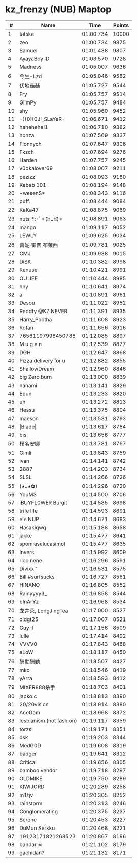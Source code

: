 # kz_frenzy (NUB) Maptop

|  # | Name | Time | Points |
|-------------- | -------------- | -------------- | -------------- | 
| 1 | tatska | 01:00.734 | 10000 | 
| 2 | zeo | 01:00.734 | 9875 | 
| 3 | Samuel | 01:01.438 | 9807 | 
| 4 | AyayaBoy :D | 01:03.570 | 9728 | 
| 5 | Madness | 01:05.007 | 9636 | 
| 6 | 今生-Lzd | 01:05.046 | 9582 | 
| 7 | 伏地菇菇 | 01:05.727 | 9544 | 
| 8 | Fry | 01:05.757 | 9514 | 
| 9 | GiimPy | 01:05.757 | 9484 | 
| 10 | shy | 01:05.960 | 9452 | 
| 11 | -}{0}{0JI_SLaYeR- | 01:06.671 | 9412 | 
| 12 | hehehehei1 | 01:06.710 | 9382 | 
| 13 | honza | 01:07.569 | 9337 | 
| 14 | Flonnych | 01:07.647 | 9306 | 
| 15 | Fksch | 01:07.694 | 9276 | 
| 16 | Harden | 01:07.757 | 9245 | 
| 17 | v0dkalover69 | 01:08.007 | 9211 | 
| 18 | pezizz | 01:08.093 | 9180 | 
| 19 | Kebab 101 | 01:08.194 | 9148 | 
| 20 | -wesenS* | 01:08.343 | 9116 | 
| 21 | puff. | 01:08.444 | 9084 | 
| 22 | KaKa47 | 01:08.875 | 9069 | 
| 23 | nuts *:･ﾟ✧(ꈍᴗꈍ)✧ | 01:08.891 | 9063 | 
| 24 | mango | 01:09.117 | 9052 | 
| 25 | LEWLY | 01:09.625 | 9034 | 
| 26 | 蕾妮·霍普·布萊西 | 01:09.781 | 9025 | 
| 27 | CMJ | 01:09.938 | 9015 | 
| 28 | DiSK | 01:10.382 | 8998 | 
| 29 | Renuse | 01:10.421 | 8991 | 
| 30 | OU JEE | 01:10.444 | 8985 | 
| 31 | hny | 01:10.641 | 8974 | 
| 32 | a | 01:10.891 | 8961 | 
| 33 | Desou | 01:11.022 | 8952 | 
| 34 | Reddfy @KZ NEVER | 01:11.391 | 8935 | 
| 35 | Harry_Pootha | 01:11.608 | 8923 | 
| 36 | Rofan | 01:11.656 | 8916 | 
| 37 | 76561197998450788 | 01:12.085 | 8897 | 
| 38 | M u g e n | 01:12.539 | 8877 | 
| 39 | DGH | 01:12.647 | 8868 | 
| 40 | Pizza delivery for u | 01:12.882 | 8855 | 
| 41 | ShallowDream | 01:12.960 | 8846 | 
| 42 | big Zero burn | 01:13.000 | 8839 | 
| 43 | nanami | 01:13.141 | 8829 | 
| 44 | Ebun | 01:13.233 | 8820 | 
| 45 | uh | 01:13.272 | 8813 | 
| 46 | Hessu | 01:13.375 | 8804 | 
| 47 | maeson | 01:13.531 | 8793 | 
| 48 | \|Blade\| | 01:13.617 | 8784 | 
| 49 | bis | 01:13.656 | 8777 | 
| 50 | 栉名安娜 | 01:13.781 | 8767 | 
| 51 | Gimli | 01:13.843 | 8759 | 
| 52 | ivan | 01:14.141 | 8742 | 
| 53 | 2887 | 01:14.203 | 8734 | 
| 54 | SLSL | 01:14.266 | 8726 | 
| 55 | (◕ᴗ◕✿) | 01:14.296 | 8720 | 
| 56 | YouM3 <CS2 Enjoyer> | 01:14.500 | 8706 | 
| 57 | iBUYFL0WER Burgit | 01:14.585 | 8698 | 
| 58 | trife life | 01:14.593 | 8691 | 
| 59 | ele NUP | 01:14.671 | 8683 | 
| 60 | Hasakiqwq | 01:15.188 | 8658 | 
| 61 | jakke | 01:15.477 | 8641 | 
| 62 | spomiaselucasimol | 01:15.477 | 8635 | 
| 63 | Invers | 01:15.992 | 8609 | 
| 64 | rico nene | 01:16.296 | 8591 | 
| 65 | Divixx™ | 01:16.531 | 8575 | 
| 66 | Bill #surfsucks | 01:16.727 | 8561 | 
| 67 | HINANO | 01:16.805 | 8552 | 
| 68 | Rainyyyy3_ | 01:16.858 | 8544 | 
| 69 | bInArYz | 01:16.968 | 8534 | 
| 70 | 龙井茶, LongJingTea | 01:17.000 | 8527 | 
| 71 | oldgt25 | 01:17.007 | 8521 | 
| 72 | Guy :l | 01:17.156 | 8509 | 
| 73 | lulle | 01:17.414 | 8492 | 
| 74 | VVVV0 | 01:17.843 | 8468 | 
| 75 | eLoW | 01:18.117 | 8450 | 
| 76 | 酬勤酬勤 | 01:18.507 | 8427 | 
| 77 | mko | 01:18.546 | 8419 | 
| 78 | yArra | 01:18.593 | 8412 | 
| 79 | MIXER888杀手 | 01:18.703 | 8401 | 
| 80 | japko:c | 01:18.813 | 8390 | 
| 81 | 20/20vision | 01:18.914 | 8380 | 
| 82 | AceGam | 01:18.968 | 8372 | 
| 83 | lesbianism (not fashion) | 01:19.117 | 8359 | 
| 84 | torzsi | 01:19.171 | 8351 | 
| 85 | dsk | 01:19.203 | 8344 | 
| 86 | MedG0D | 01:19.608 | 8319 | 
| 87 | badger | 01:19.641 | 8312 | 
| 88 | Critical | 01:19.656 | 8305 | 
| 89 | bamboo vendor | 01:19.718 | 8297 | 
| 90 | OLDMIKE | 01:19.750 | 8289 | 
| 91 | KIWIJORD | 01:20.289 | 8258 | 
| 92 | m1tjv | 01:20.305 | 8252 | 
| 93 | rainstorm | 01:20.313 | 8246 | 
| 94 | Conglomerating | 01:20.375 | 8237 | 
| 95 | Serene | 01:20.453 | 8227 | 
| 96 | DuMun Serkku | 01:20.468 | 8221 | 
| 97 | 19123171821268523 | 01:20.867 | 8196 | 
| 98 | bandar ☠ | 01:21.102 | 8179 | 
| 99 | gachidan? | 01:21.132 | 8171 | 

